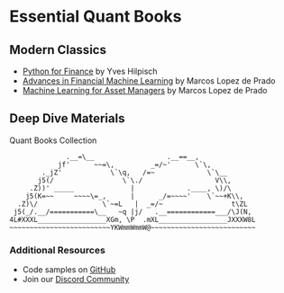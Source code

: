 # Essential Quant Books

## Modern Classics

- [Python for Finance](https://www.oreilly.com/library/view/python-for-finance/9781492024323/) by Yves Hilpisch
- [Advances in Financial Machine Learning](https://www.wiley.com/en-us/Advances+in+Financial+Machine+Learning-p-9781119482086) by Marcos Lopez de Prado
- [Machine Learning for Asset Managers](https://www.cambridge.org/core/books/machine-learning-for-asset-managers/6D9211305EA2E425D33A9F38D0AE3545) by Marcos Lopez de Prado

## Deep Dive Materials

Quant Books Collection
```
              .__=\__                  .__==__,
            jf'      ~~=\,         _=/~'      \`\,
        ._jZ'            \`\q,   /=~             \`\__
       j5(/                 \`\./                  V\\,   
     .Z))' _____              |             .____, \)/\
    j5(K=~~     ~~~~\=_,      |      _/=~~~~'    \`~~+K\\,
  .Z)\/                \`~=L   |  _=/~                 t\ZL
 j5(_/.__/===========\__   ~q |j/   .__============___/\J(N,
4L#XXXL_________________XGm, \P  .mXL_________________JXXXW8L
~~~~~~~~~~~~~~~~~~~~~~~~~YKWmmWmmW@~~~~~~~~~~~~~~~~~~~~~~~~~~
```

### Additional Resources

- Code samples on [GitHub](https://github.com/topics/quantitative-finance)
- Join our [Discord Community](https://discord.gg/quantfinance)
